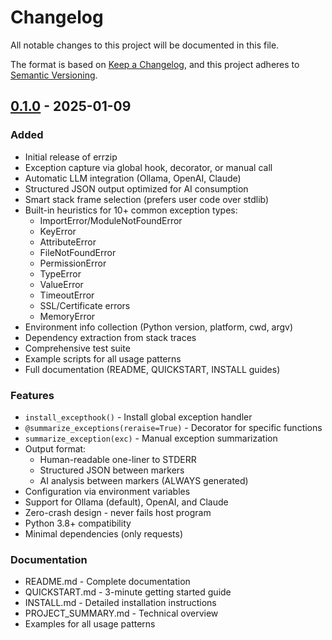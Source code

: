 # Changelog

All notable changes to this project will be documented in this file.

The format is based on [Keep a Changelog](https://keepachangelog.com/en/1.0.0/),
and this project adheres to [Semantic Versioning](https://semver.org/spec/v2.0.0.html).

## [0.1.0] - 2025-01-09

### Added
- Initial release of errzip
- Exception capture via global hook, decorator, or manual call
- Automatic LLM integration (Ollama, OpenAI, Claude)
- Structured JSON output optimized for AI consumption
- Smart stack frame selection (prefers user code over stdlib)
- Built-in heuristics for 10+ common exception types:
  - ImportError/ModuleNotFoundError
  - KeyError
  - AttributeError
  - FileNotFoundError
  - PermissionError
  - TypeError
  - ValueError
  - TimeoutError
  - SSL/Certificate errors
  - MemoryError
- Environment info collection (Python version, platform, cwd, argv)
- Dependency extraction from stack traces
- Comprehensive test suite
- Example scripts for all usage patterns
- Full documentation (README, QUICKSTART, INSTALL guides)

### Features
- `install_excepthook()` - Install global exception handler
- `@summarize_exceptions(reraise=True)` - Decorator for specific functions
- `summarize_exception(exc)` - Manual exception summarization
- Output format:
  - Human-readable one-liner to STDERR
  - Structured JSON between markers
  - AI analysis between markers (ALWAYS generated)
- Configuration via environment variables
- Support for Ollama (default), OpenAI, and Claude
- Zero-crash design - never fails host program
- Python 3.8+ compatibility
- Minimal dependencies (only requests)

### Documentation
- README.md - Complete documentation
- QUICKSTART.md - 3-minute getting started guide
- INSTALL.md - Detailed installation instructions
- PROJECT_SUMMARY.md - Technical overview
- Examples for all usage patterns

[0.1.0]: https://github.com/yourusername/errzip/releases/tag/v0.1.0
